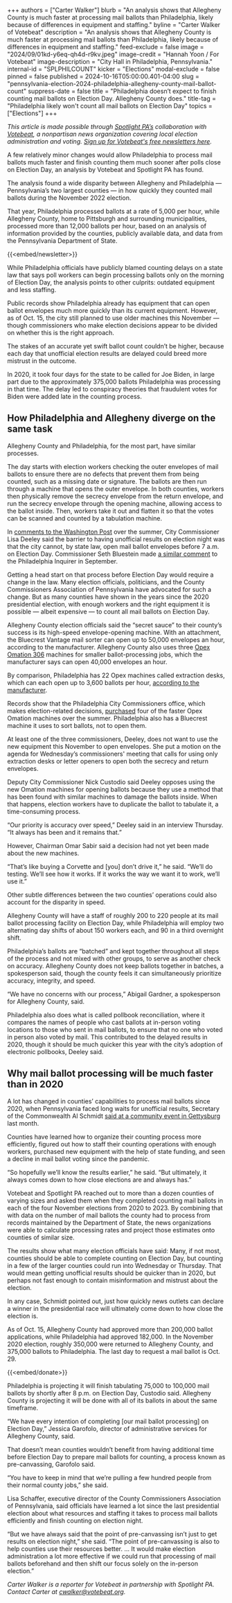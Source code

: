 +++
authors = ["Carter Walker"]
blurb = "An analysis shows that Allegheny County is much faster at processing mail ballots than Philadelphia, likely because of differences in equipment and staffing."
byline = "Carter Walker of Votebeat"
description = "An analysis shows that Allegheny County is much faster at processing mail ballots than Philadelphia, likely because of differences in equipment and staffing."
feed-exclude = false
image = "2024/09/01kd-y6eq-qh4d-r9kv.jpeg"
image-credit = "Hannah Yoon / For Votebeat"
image-description = "City Hall in Philadelphia, Pennsylvania."
internal-id = "SPLPHILCOUNT"
kicker = "Elections"
modal-exclude = false
pinned = false
published = 2024-10-16T05:00:00.401-04:00
slug = "pennsylvania-election-2024-philadelphia-allegheny-county-mail-ballot-count"
suppress-date = false
title = "Philadelphia doesn’t expect to finish counting mail ballots on Election Day. Allegheny County does."
title-tag = "Philadelphia likely won't count all mail ballots on Election Day"
topics = ["Elections"]
+++

<em>This article is made possible through </em><a href="https://www.spotlightpa.org/"><em>Spotlight PA’s</em></a><em> collaboration with </em><a href="https://www.votebeat.org/"><em>Votebeat</em></a><em>, a nonpartisan news organization covering local election administration and voting. </em><a href="https://www.votebeat.org/newsletters/"><em>Sign up for Votebeat&#39;s free newsletters here</em></a><em>.</em>

A few relatively minor changes would allow Philadelphia to process mail ballots much faster and finish counting them much sooner after polls close on Election Day, an analysis by Votebeat and Spotlight PA has found.

The analysis found a wide disparity between Allegheny and Philadelphia — Pennsylvania’s two largest counties — in how quickly they counted mail ballots during the November 2022 election.

That year, Philadelphia processed ballots at a rate of 5,000 per hour, while Allegheny County, home to Pittsburgh and surrounding municipalities, processed more than 12,000 ballots per hour, based on an analysis of information provided by the counties, publicly available data, and data from the Pennsylvania Department of State.

{{<embed/newsletter>}}

While Philadelphia officials have publicly blamed counting delays on a state law that says poll workers can begin processing ballots only on the morning of Election Day, the analysis points to other culprits: outdated equipment and less staffing.

Public records show Philadelphia already has equipment that can open ballot envelopes much more quickly than its current equipment. However, as of Oct. 15, the city still planned to use older machines this November — though commissioners who make election decisions appear to be divided on whether this is the right approach.

The stakes of an accurate yet swift ballot count couldn’t be higher, because each day that unofficial election results are delayed could breed more mistrust in the outcome.

In 2020, it took four days for the state to be called for Joe Biden, in large part due to the approximately 375,000 ballots Philadelphia was processing in that time. The delay led to conspiracy theories that fraudulent votes for Biden were added late in the counting process.<strong></strong>

## How Philadelphia and Allegheny diverge on the same task

Allegheny County and Philadelphia, for the most part, have similar processes.

The day starts with election workers checking the outer envelopes of mail ballots to ensure there are no defects that prevent them from being counted, such as a missing date or signature. The ballots are then run through a machine that opens the outer envelope. In both counties, workers then physically remove the secrecy envelope from the return envelope, and run the secrecy envelope through the opening machine, allowing access to the ballot inside. Then, workers take it out and flatten it so that the votes can be scanned and counted by a tabulation machine.

In <a href="https://www.washingtonpost.com/politics/2024/07/27/pennsylvania-election-results-mail-ballots/">comments to the Washington Post</a> over the summer, City Commissioner Lisa Deeley said the barrier to having unofficial results on election night was that the city cannot, by state law, open mail ballot envelopes before 7 a.m. on Election Day. Commissioner Seth Bluestein made <a href="https://www.inquirer.com/politics/election/pennsylvania-elections-mail-ballots-precanvassing-20240903.html">a similar comment</a> to the Philadelphia Inquirer in September.

Getting a head start on that process before Election Day would require a change in the law. Many election officials, politicians, and the County Commissioners Association of Pennsylvania have advocated for such a change. But as many counties have shown in the years since the 2020 presidential election, with enough workers and the right equipment it is possible — albeit expensive — to count all mail ballots on Election Day.

Allegheny County election officials said the “secret sauce” to their county’s success is its high-speed envelope-opening machine. With an attachment, the Bluecrest Vantage mail sorter can open up to 50,000 envelopes an hour, according to the manufacturer. Allegheny County also uses three <a href="https://www.opex.com/omation/?utm_content=omation_envelope_opener&amp;utm_source=google_search&amp;utm_medium=cpc&amp;utm_campaign=wfx_branded_mail_automation_products&amp;utm_term=omation_envelope_opener&amp;gad_source=1&amp;gclid=CjwKCAjwmaO4BhAhEiwA5p4YL66mCNrZV0pLFPPcr9xvbTBjDflqX_fb5YRLDmIidIDErYMgZKkMGBoC_JcQAvD_BwE">Opex Omation 306</a> machines for smaller ballot-processing jobs, which the manufacturer says can open 40,000 envelopes an hour.

By comparison, Philadelphia has 22 Opex machines called extraction desks, which can each open up to 3,600 ballots per hour, <a href="https://www.opex.com/model-72/">according to the manufacturer</a>.

Records show that the Philadelphia City Commissioners office, which makes election-related decisions, <a href="https://www.phlcontracts.phila.gov/bso/external/bidDetail.sdo?bidId=B2521790&amp;parentUrl=activeBids">purchased</a> four of the faster Opex Omation machines over the summer. Philadelphia also has a Bluecrest machine it uses to sort ballots, not to open them.

At least one of the three commissioners, Deeley, does not want to use the new equipment this November to open envelopes. She put a motion on the agenda for Wednesday’s commissioners&#39; meeting that calls for using only extraction desks or letter openers to open both the secrecy and return envelopes.

Deputy City Commissioner Nick Custodio said Deeley opposes using the new Omation machines for opening ballots because they use a method that has been found with similar machines to damage the ballots inside. When that happens, election workers have to duplicate the ballot to tabulate it, a time-consuming process.

“Our priority is accuracy over speed,” Deeley said in an interview Thursday. “It always has been and it remains that.”

However, Chairman Omar Sabir said a decision had not yet been made about the new machines.

“That’s like buying a Corvette and \[you\] don’t drive it,” he said. “We’ll do testing. We’ll see how it works. If it works the way we want it to work, we’ll use it.”

Other subtle differences between the two counties’ operations could also account for the disparity in speed.

Allegheny County will have a staff of roughly 200 to 220 people at its mail ballot processing facility on Election Day, while Philadelphia will employ two alternating day shifts of about 150 workers each, and 90 in a third overnight shift.

Philadelphia’s ballots are “batched” and kept together throughout all steps of the process and not mixed with other groups, to serve as another check on accuracy. Allegheny County does not keep ballots together in batches, a spokesperson said, though the county feels it can simultaneously prioritize accuracy, integrity, and speed.

“We have no concerns with our process,” Abigail Gardner, a spokesperson for Allegheny County, said.

Philadelphia also does what is called pollbook reconciliation, where it compares the names of people who cast ballots at in-person voting locations to those who sent in mail ballots, to ensure that no one who voted in person also voted by mail. This contributed to the delayed results in 2020, though it should be much quicker this year with the city’s adoption of electronic pollbooks, Deeley said.

## Why mail ballot processing will be much faster than in 2020

A lot has changed in counties’ capabilities to process mail ballots since 2020, when Pennsylvania faced long waits for unofficial results, Secretary of the Commonwealth Al Schmidt <a href="https://www.witf.org/2024/09/24/pa-secretary-of-state-al-schmidt-answers-questions-about-the-election/">said at a community event in Gettysburg</a> last month.

Counties have learned how to organize their counting process more efficiently, figured out how to staff their counting operations with enough workers, purchased new equipment with the help of state funding, and seen a decline in mail ballot voting since the pandemic.

“So hopefully we’ll know the results earlier,” he said. “But ultimately, it always comes down to how close elections are and always has.”

Votebeat and Spotlight PA reached out to more than a dozen counties of varying sizes and asked them when they completed counting mail ballots in each of the four November elections from 2020 to 2023. By combining that with data on the number of mail ballots the county had to process from records maintained by the Department of State, the news organizations were able to calculate processing rates and project those estimates onto counties of similar size.

The results show what many election officials have said: Many, if not most, counties should be able to complete counting on Election Day, but counting in a few of the larger counties could run into Wednesday or Thursday. That would mean getting unofficial results should be quicker than in 2020, but perhaps not fast enough to contain misinformation and mistrust about the election.

In any case, Schmidt pointed out, just how quickly news outlets can declare a winner in the presidential race will ultimately come down to how close the election is.

As of Oct. 15, Allegheny County had approved more than 200,000 ballot applications, while Philadelphia had approved 182,000. In the November 2020 election, roughly 350,000 were returned to Allegheny County, and 375,000 ballots to Philadelphia. The last day to request a mail ballot is Oct. 29.

{{<embed/donate>}}

Philadelphia is projecting it will finish tabulating 75,000 to 100,000 mail ballots by shortly after 8 p.m. on Election Day, Custodio said. Allegheny County is projecting it will be done with all of its ballots in about the same timeframe.

“We have every intention of completing \[our mail ballot processing\] on Election Day,” Jessica Garofolo, director of administrative services for Allegheny County, said.

That doesn’t mean counties wouldn’t benefit from having additional time before Election Day to prepare mail ballots for counting, a process known as pre-canvassing, Garofolo said.

“You have to keep in mind that we’re pulling a few hundred people from their normal county jobs,” she said.

Lisa Schaffer, executive director of the County Commissioners Association of Pennsylvania, said officials have learned a lot since the last presidential election about what resources and staffing it takes to process mail ballots efficiently and finish counting on election night.

“But we have always said that the point of pre-canvassing isn’t just to get results on election night,” she said. “The point of pre-canvassing is also to help counties use their resources better. … It would make election administration a lot more effective if we could run that processing of mail ballots beforehand and then shift our focus solely on the in-person election.”

<em>Carter Walker is a reporter for Votebeat in partnership with Spotlight PA. Contact Carter at </em><a href="mailto:cwalker@votebeat.org"><em>cwalker@votebeat.org</em></a><em>.</em>


